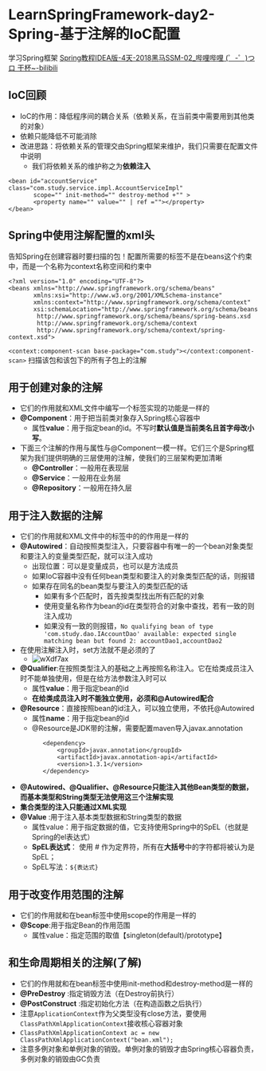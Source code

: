 # LearnSpringFramework-day2-Spring-基于注解的IoC配置
  学习Spring框架
  [Spring教程IDEA版-4天-2018黑马SSM-02_哔哩哔哩 (゜-゜)つロ 干杯~-bilibili](https://www.bilibili.com/video/BV1Sb411s7vP?from=search&seid=6126662563921252654)

## IoC回顾
- IoC的作用：降低程序间的耦合关系（依赖关系，在当前类中需要用到其他类的对象）
- 依赖只能降低不可能消除
- 改进思路：将依赖关系的管理交由Spring框架来维护，我们只需要在配置文件中说明
    - 我们将依赖关系的维护称之为**依赖注入**

```
<bean id="accountService" class="com.study.service.impl.AccountServiceImpl"  
       scope="" init-method="" destroy-method +"" >
       <property name="" value="" | ref =""></property>
</bean>
```

## Spring中使用注解配置的xml头
告知Spring在创建容器时要扫描的包！配置所需要的标签不是在beans这个约束中，而是一个名称为context名称空间和约束中
```
<?xml version="1.0" encoding="UTF-8"?>
<beans xmlns="http://www.springframework.org/schema/beans"
       xmlns:xsi="http://www.w3.org/2001/XMLSchema-instance"
       xmlns:context="http://www.springframework.org/schema/context"
       xsi:schemaLocation="http://www.springframework.org/schema/beans
        http://www.springframework.org/schema/beans/spring-beans.xsd
        http://www.springframework.org/schema/context
        http://www.springframework.org/schema/context/spring-context.xsd">
```

`<context:component-scan base-package="com.study"></context:component-scan>`
扫描该包和该包下的所有子包上的注解

## 用于创建对象的注解
- 它们的作用就和XML文件中编写一个<bean>标签实现的功能是一样的
- **@Component**：用于把当前类对象存入Spring核心容器中
    - 属性**value**：用于指定bean的id。不写时**默认值是当前类名且首字母改小写**。
- 下面三个注解的作用与属性与@Component一模一样。它们三个是Spring框架为我们提供明确的三层使用的注解，使我们的三层架构更加清晰
    - **@Controller**：一般用在表现层
    - **@Service**：一般用在业务层
    - **@Repository**：一般用在持久层

## 用于注入数据的注解
- 它们的作用就和XML文件中的<bean>标签中的<property>的作用是一样的
- **@Autowired**：自动按照类型注入，只要容器中有唯一的一个bean对象类型和要注入的变量类型匹配，就可以注入成功
    - 出现位置：可以是变量成员，也可以是方法成员
    - 如果IoC容器中没有任何bean类型和要注入的对象类型匹配的话，则报错
    - 如果存在同名的bean类型与要注入的类型匹配的话
        - 如果有多个匹配时，首先按类型找出所有匹配的对象
        - 使用变量名称作为bean的id在类型符合的对象中查找，若有一致的则注入成功
        - 如果没有一致的则报错，`No qualifying bean of type 'com.study.dao.IAccountDao' available: expected single matching bean but found 2: accountDao1,accountDao2`                         
- 在使用注解注入时，set方法就不是必须的了
    - ![wXdf7ax](https://i.imgur.com/wXdf7ax.png)
- **@Qualifier**:在按照类型注入的基础之上再按照名称注入。它在给类成员注入时不能单独使用，但是在给方法参数注入时可以
    - 属性**value**：用于指定bean的id
    - **在给类成员注入时不能独立使用，必须和@Autowired配合**
- **@Resource**：直接按照bean的id注入，可以独立使用，不依托@Autowired
    - 属性**name**：用于指定bean的id
    - @Resource是JDK带的注解，需要配置maven导入javax.annotation
        ```
           <dependency>
               <groupId>javax.annotation</groupId>
               <artifactId>javax.annotation-api</artifactId>
               <version>1.3.1</version>
           </dependency>
        ```     
- **@Autowired、@Qualifier、@Resource只能注入其他Bean类型的数据，而基本类型和String类型无法使用这三个注解实现**
- **集合类型的注入只能通过XML实现**
- **@Value** :用于注入基本类型数据和String类型的数据
    - 属性value：用于指定数据的值，它支持使用Spring中的SpEL（也就是Spring的el表达式）
    - **SpEL表达式**： 使用 # 作为定界符，所有在**大括号**中的字符都将被认为是 SpEL；
    - SpEL写法：`${表达式}`

## 用于改变作用范围的注解
- 它们的作用就和在bean标签中使用scope的作用是一样的
- **@Scope**:用于指定Bean的作用范围
    - 属性value：指定范围的取值【singleton(default)/prototype】

## 和生命周期相关的注解(了解)
- 它们的作用就和在bean标签中使用init-method和destroy-method是一样的
- **@PreDestroy** :指定销毁方法（在Destroy前执行）
- **@PostConstruct** :指定初始化方法（在构造函数之后执行）
- 注意`ApplicationContext`作为父类型没有close方法，要使用`ClassPathXmlApplicationContext`接收核心容器对象
- `ClassPathXmlApplicationContext ac = new ClassPathXmlApplicationContext("bean.xml");`
- 注意多例对象和单例对象的销毁。单例对象的销毁才由Spring核心容器负责，多例对象的销毁由GC负责

